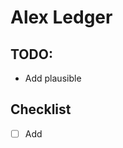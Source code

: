 # Alex Ledger

## TODO:

- Add plausible

## Checklist

- [ ] Add <title>
- [ ] Include meta description
- [ ] Update favicons
- [ ] Check sitemap.xml
- [ ] Check robots.txt
- [ ] Run lighthouse

## Quick reminders about this structure:

1. This repo uses CSS vars, not SCSS vars
2. utilities.scss should have most tailwind-style utilities that are needed, like:
  - margins: mt-s, mx-s, 
  - padding: 
  - font-sizes: size-step-s
  - font styles: bold, etc.
3. For client websites, just toss styles right into the page/component because we don't need to worry too much about re-use and organization
4. If you want anything like a grid or flex, and it's weird at all, just go ahead and make it specific and in the file.
5. Videos & images
  - Put images and videos in src/lib/assets. Vite should handle them from there.
  - Then use enhanced:img and basic video
6. Icons: Use @lucide/svelte. See below.
7. Components are built out in src/lib/components

## Icons

Using Lucide

```
<script>
  import { Camera } from '@lucide/svelte';
</script>

<Camera color="#ff3e98" />
```
